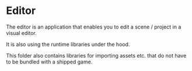 # Editor

The editor is an application that enables you to edit a scene / project in a visual editor. 

It is also using the runtime libraries under the hood. 

This folder also contains libraries for importing assets etc. that do not have to be bundled
with a shipped game. 